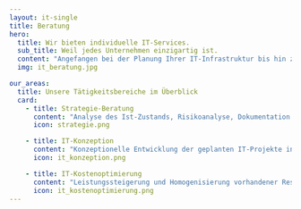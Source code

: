 ```yaml
---
layout: it-single
title: Beratung
hero:
  title: Wir bieten individuelle IT-Services.
  sub_title: Weil jedes Unternehmen einzigartig ist.
  content: "Angefangen bei der Planung Ihrer IT-Infrastruktur bis hin zur IT-Strategie – wir stellen uns auf Ihren Bedarf und Ihre Wünsche ein. Wir gestalten Ihre IT-Struktur zukunftssicher. Folgende Bereiche sind bei uns in besten Händen:"
  img: it_beratung.jpg

our_areas:
  title: Unsere Tätigkeitsbereiche im Überblick
  card:
    - title: Strategie-Beratung
      content: "Analyse des Ist-Zustands, Risikoanalyse, Dokumentation des Optimierungsbedarfs, Ausarbeitung der IT-Strategie"
      icon: strategie.png

    - title: IT-Konzeption
      content: "Konzeptionelle Entwicklung der geplanten IT-Projekte in technischer und kaufmännischer Hinsicht bis zur Umsetzungsreife"
      icon: it_konzeption.png

    - title: IT-Kostenoptimierung
      content: "Leistungssteigerung und Homogenisierung vorhandener Ressourcen, Investitionssicherung"
      icon: it_kostenoptimierung.png
---
```

